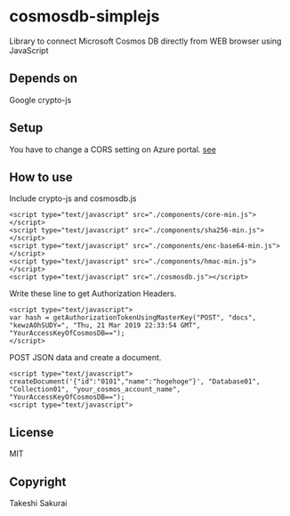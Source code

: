 # cosmosdb-simplejs
Library to connect Microsoft Cosmos DB directly from WEB browser using JavaScript

## Depends on
Google crypto-js

## Setup
You have to change a CORS setting on Azure portal.
[see](cors.png "How to edit CORS")

## How to use
Include crypto-js and cosmosdb.js

```
<script type="text/javascript" src="./components/core-min.js"></script>
<script type="text/javascript" src="./components/sha256-min.js"></script>
<script type="text/javascript" src="./components/enc-base64-min.js"></script>
<script type="text/javascript" src="./components/hmac-min.js"></script>
<script type="text/javascript" src="./cosmosdb.js"></script>
```

Write these line to get Authorization Headers.

```
<script type="text/javascript">
var hash = getAuthorizationTokenUsingMasterKey("POST", "docs", "kewzAOhSUDY=", "Thu, 21 Mar 2019 22:33:54 GMT", "YourAccessKeyOfCosmosDB==");
</script>
```

POST JSON data and create a document.

```
<script type="text/javascript">
createDocument('{"id":"0101","name":"hogehoge"}', "Database01", "Collection01", "your_cosmos_account_name", "YourAccessKeyOfCosmosDB==");
<script type="text/javascript">
```

## License
MIT

## Copyright
Takeshi Sakurai
